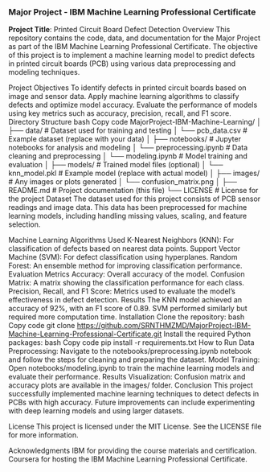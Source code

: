 ### Major Project - IBM Machine Learning Professional Certificate

**Project Title**: Printed Circuit Board Defect Detection
Overview
This repository contains the code, data, and documentation for the Major Project as part of the IBM Machine Learning Professional Certificate. The objective of this project is to implement a machine learning model to predict defects in printed circuit boards (PCB) using various data preprocessing and modeling techniques.

Project Objectives
To identify defects in printed circuit boards based on image and sensor data.
Apply machine learning algorithms to classify defects and optimize model accuracy.
Evaluate the performance of models using key metrics such as accuracy, precision, recall, and F1 score.
Directory Structure
bash
Copy code
MajorProject-IBM-Machine-Learning/
│
├── data/                  # Dataset used for training and testing
│   └── pcb_data.csv        # Example dataset (replace with your data)
│
├── notebooks/              # Jupyter notebooks for analysis and modeling
│   └── preprocessing.ipynb # Data cleaning and preprocessing
│   └── modeling.ipynb      # Model training and evaluation
│
├── models/                 # Trained model files (optional)
│   └── knn_model.pkl       # Example model (replace with actual model)
│
├── images/                 # Any images or plots generated
│   └── confusion_matrix.png
│
├── README.md               # Project documentation (this file)
└── LICENSE                 # License for the project
Dataset
The dataset used for this project consists of PCB sensor readings and image data. This data has been preprocessed for machine learning models, including handling missing values, scaling, and feature selection.

Machine Learning Algorithms Used
K-Nearest Neighbors (KNN): For classification of defects based on nearest data points.
Support Vector Machine (SVM): For defect classification using hyperplanes.
Random Forest: An ensemble method for improving classification performance.
Evaluation Metrics
Accuracy: Overall accuracy of the model.
Confusion Matrix: A matrix showing the classification performance for each class.
Precision, Recall, and F1 Score: Metrics used to evaluate the model’s effectiveness in defect detection.
Results
The KNN model achieved an accuracy of 92%, with an F1 score of 0.89.
SVM performed similarly but required more computation time.
Installation
Clone the repository:
bash
Copy code
git clone https://github.com/SRNTHMZMD/MajorProject-IBM-Machine-Learning-Professional-Certificate.git
Install the required Python packages:
bash
Copy code
pip install -r requirements.txt
How to Run
Data Preprocessing:
Navigate to the notebooks/preprocessing.ipynb notebook and follow the steps for cleaning and preparing the dataset.
Model Training:
Open notebooks/modeling.ipynb to train the machine learning models and evaluate their performance.
Results Visualization:
Confusion matrix and accuracy plots are available in the images/ folder.
Conclusion
This project successfully implemented machine learning techniques to detect defects in PCBs with high accuracy. Future improvements can include experimenting with deep learning models and using larger datasets.

License
This project is licensed under the MIT License. See the LICENSE file for more information.

Acknowledgments
IBM for providing the course materials and certification.
Coursera for hosting the IBM Machine Learning Professional Certificate.
